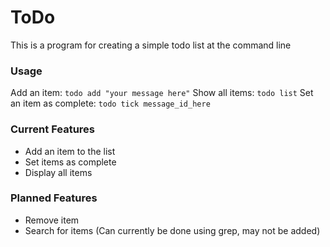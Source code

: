 # ToDo

This is a program for creating a simple todo list at the command line

### Usage

Add an item: `todo add "your message here"`
Show all items: `todo list`
Set an item as complete: `todo tick message_id_here`

### Current Features

- Add an item to the list
- Set items as complete
- Display all items

### Planned Features

- Remove item
- Search for items (Can currently be done using grep, may not be added)